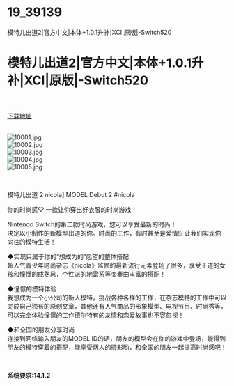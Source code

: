 # 19_39139
模特儿出道2|官方中文|本体+1.0.1升补|XCI|原版|-Switch520
# 模特儿出道2|官方中文|本体+1.0.1升补|XCI|原版|-Switch520
 <br/></br>
[下载地址](https://www.switch520.cc/article/39139 "下载地址")
<br/></br>

<p><img title="10001.jpg" src="https://www.switch520.cc/muke_img/2022_07_25_b7e069d660a45.jpg" alt="10001.jpg"><br>
<img title="10002.jpg" src="https://www.switch520.cc/muke_img/2022_07_25_343a39b0c947a.jpg" alt="10002.jpg"><br>
<img title="10003.jpg" src="https://www.switch520.cc/muke_img/2022_07_25_4a6ac82a8ee44.jpg" alt="10003.jpg"><br>
<img title="10004.jpg" src="https://www.switch520.cc/muke_img/2022_07_25_0e30fa4b576e3.jpg" alt="10004.jpg"><br>
<img title="10005.jpg" src="https://www.switch520.cc/muke_img/2022_07_25_b88000c3e6cee.jpg" alt="10005.jpg"></p>
<p>&nbsp;</p>
<p>模特儿出道 2 nicola].MODEL Debut 2 #nicola</p>
<p>你的时尚感♡ 一款让你穿出好衣服的时尚游戏！</p>
<p>Nintendo Switch的第二款时尚游戏，您可以享受最新的时尚！<br>
决定以小制作的新模型出道的你。时尚的工作，有时甚至是爱情⁉ 让我们实现你向往的模特生活！</p>
<p>◆实现只属于你的“想成为的”愿望的整体搭配<br>
超人气青少年时尚杂志《nicola》监修的最新流行元素登场了很多，享受王道的女孩和憧憬的成熟风，个性派的地雷系等变奏曲丰富的搭配！</p>
<p>◆憧憬的模特体验<br>
我想成为一个小公司的新人模特，挑战各种各样的工作，在杂志模特的工作中可以完成自己独有的原创文章，其他还有人气商品的形象模型、电视节目、时尚秀等，可以完全体验憧憬的工作德尔特有的友情和恋爱故事也不容忽视！</p>
<p>◆和全国的朋友分享时尚<br>
连接到网络输入朋友的MODEL ID的话，朋友的模型会在你的游戏中登场，能得到朋友的模特穿着的搭配，能享受两人的摄影哟，和全国的朋友一起提高时尚感吧！</p>
<p>&nbsp;</p>
<p><strong>系统要求:14.1.2</strong></p>


